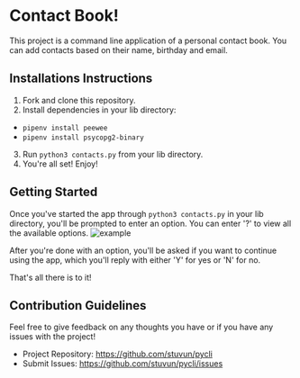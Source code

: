 # Contact Book!

This project is a command line application of a personal contact book. You can add contacts based on their name, birthday and email.

## Installations Instructions

1. Fork and clone this repository.
2. Install dependencies in your lib directory:
  * `pipenv install peewee`
  * `pipenv install psycopg2-binary`
3. Run `python3 contacts.py` from your lib directory.
4. You're all set! Enjoy!

## Getting Started

Once you've started the app through `python3 contacts.py` in your lib directory, you'll be prompted to enter an option. You can enter '?' to view all the available options.
![example](images/pycliIntro.png)

After you're done with an option, you'll be asked if you want to continue using the app, which you'll reply with either 'Y' for yes or 'N' for no.

That's all there is to it!

## Contribution Guidelines

Feel free to give feedback on any thoughts you have or if you have any issues with the project!

* Project Repository: https://github.com/stuvun/pycli
* Submit Issues: https://github.com/stuvun/pycli/issues
